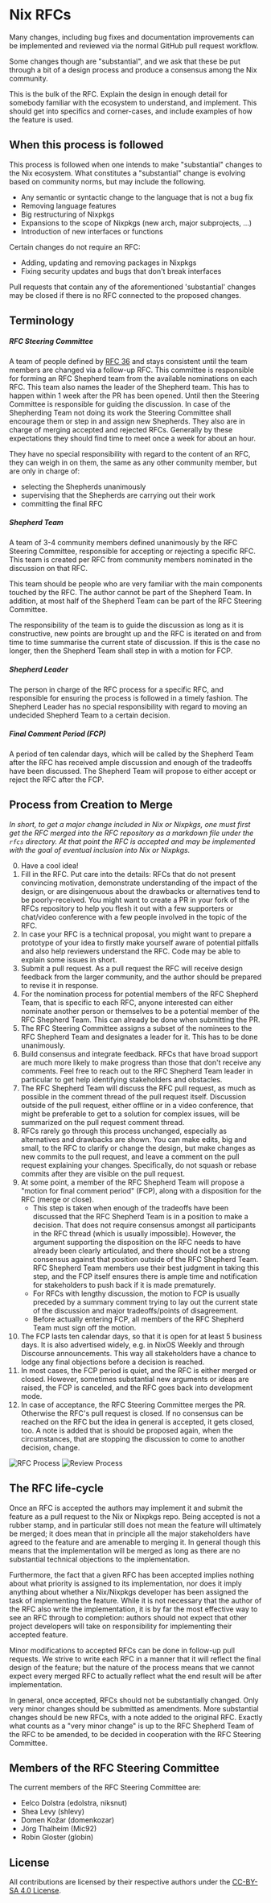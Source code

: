 # Nix RFCs

Many changes, including bug fixes and documentation improvements can be
implemented and reviewed via the normal GitHub pull request workflow.

Some changes though are "substantial", and we ask that these be put through a
bit of a design process and produce a consensus among the Nix community.

This is the bulk of the RFC. Explain the design in enough detail for somebody
familiar with the ecosystem to understand, and implement.  This should get
into specifics and corner-cases, and include examples of how the feature is
used.

## When this process is followed

This process is followed when one intends to make "substantial" changes to the
Nix ecosystem. What constitutes a "substantial" change is evolving based on
community norms, but may include the following.

* Any semantic or syntactic change to the language that is not a bug fix
* Removing language features
* Big restructuring of Nixpkgs
* Expansions to the scope of Nixpkgs (new arch, major subprojects, ...)
* Introduction of new interfaces or functions

Certain changes do not require an RFC:

* Adding, updating and removing packages in Nixpkgs
* Fixing security updates and bugs that don't break interfaces

Pull requests that contain any of the aforementioned 'substantial' changes may
be closed if there is no RFC connected to the proposed changes.

## Terminology

##### RFC Steering Committee
A team of people defined by [RFC 36](./rfcs/0036-rfc-process-team-amendment.md)
and stays consistent until the team members are changed via a follow-up RFC.
This committee is responsible for forming an RFC Shepherd team from the
available nominations on each RFC. This team also names the leader of the
Shepherd team. This has to happen within 1 week after the PR has been opened.
Until then the Steering Committee is responsible for guiding the discussion. In
case of the Shepherding Team not doing its work the Steering Committee shall
encourage them or step in and assign new Shepherds. They also are in charge of
merging accepted and rejected RFCs. Generally by these expectations they should
find time to meet once a week for about an hour.

They have no special responsibility with regard to the content of an RFC, they
can weigh in on them, the same as any other community member, but are only in
charge of:
 * selecting the Shepherds unanimously
 * supervising that the Shepherds are carrying out their work
 * committing the final RFC

##### Shepherd Team
A team of 3-4 community members defined unanimously by the RFC Steering
Committee, responsible for accepting or rejecting a specific RFC. This team is
created per RFC from community members nominated in the discussion on that RFC.

This team should be people who are very familiar with the main components
touched by the RFC. The author cannot be part of the Shepherd Team. In addition,
at most half of the Shepherd Team can be part of the RFC Steering Committee.

The responsibility of the team is to guide the discussion as long as it is
constructive, new points are brought up and the RFC is iterated on and from time
to time summarise the current state of discussion. If this is the case no longer,
then the Shepherd Team shall step in with a motion for FCP.

##### Shepherd Leader
The person in charge of the RFC process for a specific RFC, and responsible for
ensuring the process is followed in a timely fashion. The Shepherd Leader has no
special responsibility with regard to moving an undecided Shepherd Team to a
certain decision.

##### Final Comment Period (FCP)
A period of ten calendar days, which will be called by the Shepherd Team after
the RFC has received ample discussion and enough of the tradeoffs have been
discussed. The Shepherd Team will propose to either accept or reject the RFC
after the FCP.


## Process from Creation to Merge

*In short, to get a major change included in Nix or Nixpkgs, one must
first get the RFC merged into the RFC repository as a markdown file under the
`rfcs` directory. At that point the RFC is accepted and may be implemented
with the goal of eventual inclusion into Nix or Nixpkgs.*

0. Have a cool idea!
1. Fill in the RFC. Put care into the details: RFCs that do not present
   convincing motivation, demonstrate understanding of the impact of the design,
   or are disingenuous about the drawbacks or alternatives tend to be
   poorly-received. You might want to create a PR in your fork of the RFCs
   repository to help you flesh it out with a few supporters or chat/video
   conference with a few people involved in the topic of the RFC.
2. In case your RFC is a technical proposal, you might want to prepare a
   prototype of your idea to firstly make yourself aware of potential pitfalls
   and also help reviewers understand the RFC. Code may be able to explain some
   issues in short.
3. Submit a pull request. As a pull request the RFC will receive design feedback
   from the larger community, and the author should be prepared to revise it in
   response.
4. For the nomination process for potential members of the RFC Shepherd Team,
   that is specific to each RFC, anyone interested can either nominate another
   person or themselves to be a potential member of the RFC Shepherd Team. This
   can already be done when submitting the PR.
5. The RFC Steering Committee assigns a subset of the nominees to the RFC
   Shepherd Team and designates a leader for it. This has to be done
   unanimously.
6. Build consensus and integrate feedback. RFCs that have broad support are much
   more likely to make progress than those that don't receive any comments. Feel
   free to reach out to the RFC Shepherd Team leader in particular to get help
   identifying stakeholders and obstacles.
7. The RFC Shepherd Team will discuss the RFC pull request, as much as possible
   in the comment thread of the pull request itself. Discussion outside of the
   pull request, either offline or in a video conference, that might be
   preferable to get to a solution for complex issues, will be summarized on the
   pull request comment thread.
8. RFCs rarely go through this process unchanged, especially as alternatives and
   drawbacks are shown. You can make edits, big and small, to the RFC to clarify
   or change the design, but make changes as new commits to the pull request,
   and leave a comment on the pull request explaining your changes.
   Specifically, do not squash or rebase commits after they are visible on the
   pull request.
9. At some point, a member of the RFC Shepherd Team will propose a "motion for
   final comment period" (FCP), along with a disposition for the RFC (merge or
   close).
    * This step is taken when enough of the tradeoffs have been discussed that
      the RFC Shepherd Team is in a position to make a decision. That does not
      require consensus amongst all participants in the RFC thread (which is
      usually impossible). However, the argument supporting the disposition on
      the RFC needs to have already been clearly articulated, and there should
      not be a strong consensus against that position outside of the RFC
      Shepherd Team. RFC Shepherd Team members use their best judgment in taking
      this step, and the FCP itself ensures there is ample time and notification
      for stakeholders to push back if it is made prematurely.
    * For RFCs with lengthy discussion, the motion to FCP is usually preceded by
      a summary comment trying to lay out the current state of the discussion
      and major tradeoffs/points of disagreement.
    * Before actually entering FCP, all members of the RFC Shepherd Team must
      sign off the motion.
10. The FCP lasts ten calendar days, so that it is open for at least 5 business
    days. It is also advertised widely, e.g. in NixOS Weekly and through
    Discourse announcements. This way all stakeholders have a chance to lodge
    any final objections before a decision is reached.
11. In most cases, the FCP period is quiet, and the RFC is either merged or
    closed. However, sometimes substantial new arguments or ideas are raised,
    the FCP is canceled, and the RFC goes back into development mode.
12. In case of acceptance, the RFC Steering Committee merges the PR.
    Otherwise the RFC's pull request is closed. If no
    consensus can be reached on the RFC but the idea in general is accepted, it
    gets closed, too. A note is added that is should be proposed again, when the
    circumstances, that are stopping the discussion to come to another decision,
    change.


![RFC Process](./rfcs/0036-rfc-process.png)
![Review Process](./rfcs/0036-review-process.png)


## The RFC life-cycle

Once an RFC is accepted the authors may implement it and submit the feature as a
pull request to the Nix or Nixpkgs repo. Being accepted is not a rubber stamp,
and in particular still does not mean the feature will ultimately be merged; it
does mean that in principle all the major stakeholders have agreed to the
feature and are amenable to merging it. In general though this means that the
implementation will be merged as long as there are no substantial technical
objections to the implementation.

Furthermore, the fact that a given RFC has been accepted implies nothing about
what priority is assigned to its implementation, nor does it imply anything
about whether a Nix/Nixpkgs developer has been assigned the task of implementing
the feature. While it is not necessary that the author of the RFC also write the
implementation, it is by far the most effective way to see an RFC through to
completion: authors should not expect that other project developers will take on
responsibility for implementing their accepted feature.

Minor modifications to accepted RFCs can be done in follow-up pull requests. We
strive to write each RFC in a manner that it will reflect the final design of
the feature; but the nature of the process means that we cannot expect every
merged RFC to actually reflect what the end result will be after implementation.

In general, once accepted, RFCs should not be substantially changed. Only very
minor changes should be submitted as amendments. More substantial changes should
be new RFCs, with a note added to the original RFC. Exactly what counts as a
"very minor change" is up to the RFC Shepherd Team of the RFC to be amended, to
be decided in cooperation with the RFC Steering Committee.


## Members of the RFC Steering Committee

The current members of the RFC Steering Committee are:

 - Eelco Dolstra (edolstra, niksnut)
 - Shea Levy (shlevy)
 - Domen Kožar (domenkozar)
 - Jörg Thalheim (Mic92)
 - Robin Gloster (globin)


## License

All contributions are licensed by their respective authors under the
[CC-BY-SA 4.0 License](https://creativecommons.org/licenses/by-sa/4.0/legalcode).
